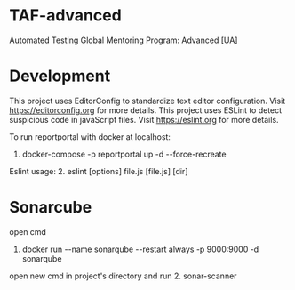 # TAF-advanced
Automated Testing Global Mentoring Program: Advanced [UA]

# Development
This project uses EditorConfig to standardize text editor configuration. Visit https://editorconfig.org for more details.
This project uses ESLint to detect suspicious code in javaScript files. Visit https://eslint.org for more details.

To run reportportal with docker at localhost:
1.  docker-compose -p reportportal up -d --force-recreate

Eslint usage:
2.  eslint [options] file.js [file.js] [dir]

# Sonarcube
open cmd
1. docker run --name sonarqube --restart always -p 9000:9000 -d sonarqube

open new cmd in project's directory and run
2. sonar-scanner
